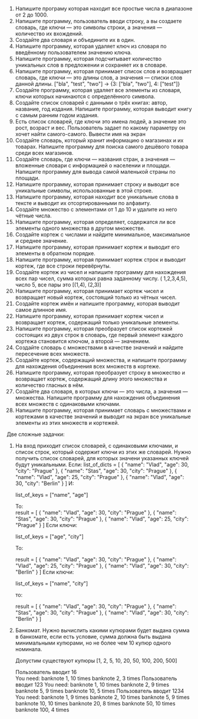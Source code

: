 1. Напишите програму которая находит все простые числа в диапазоне от 2 до 1000.
2. Напишите программу, пользователь вводи строку, а вы создаете словарь, где ключи — это символы строки, а значения —
   количество их вхождений.
3. Создайте два словаря и объедините их в один.
4. Напишите программу, которая удаляет ключ из словаря по введённому пользователем значению ключа.
5. Напишите программу, которая подсчитывает количество уникальных слов в предложении и сохраняет их в словаре.
6. Напишите программу, которая принимает список слов и возвращает словарь, где ключи — это длины слов, а значения —
   списки слов данной длины. ["bla", "test", "two"] -> {3: ["bla", "two"], 4: ["test"]}
7. Создайте программу, которая удаляет все элементы из словаря, ключи которых начинаются с определённого символа.
8. Создайте список словарей с данными о трёх книгах: автор, название, год издания. Напишите программу, которая выводит
   книгу с
   самым ранним годом издания.
9. Есть список словарей, где ключи это имена людей, а значение это рост, возраст и вес. Пользователь задает по какому
   параметру он хочет найти самого-самого. Вывести имя на экран
10. Создайте словарь, который хранит информацию о магазинах и их товарах. Напишите программу для поиска самого дешёвого
    товара среди всех магазинов.
11. Создайте словарь, где ключи — названия стран, а значения — вложенные словари с информацией о населении и площади.
    Напишите программу для вывода самой маленькой страны по площади.
12. Напишите программу, которая принимает строку и выводит все уникальные символы, использованные в этой строке.
13. Напишите программу, которая находит все уникальные слова в тексте и выводит их отсортированными по алфавиту.
14. Создайте множество с элементами от 1 до 10 и удалите из него чётные числа.
15. Напишите программу, которая определяет, содержатся ли все элементы одного множества в другом множестве.
16. Создайте кортеж с числами и найдите минимальное, максимальное и среднее значение.
17. Напишите программу, которая принимает кортеж и выводит его элементы в обратном порядке.
18. Напишите программу, которая принимает кортеж строк и выводит кортеж, где все строки перевёрнуты.
19. Создайте кортеж из чисел и напишите программу для нахождения всех пар чисел, сумма которых равна заданному числу. (
    1,2,3,4,5), число 5, все пары это [(1,4), (2,3)]
20. Напишите программу, которая принимает кортеж чисел и возвращает новый кортеж, состоящий только из чётных чисел.
21. Создайте кортеж имён и напишите программу, которая выводит самое длинное имя.
22. Напишите программу, которая принимает кортеж чисел и возвращает кортеж, содержащий только уникальные элементы.
23. Напишите программу, которая преобразует список кортежей состоящих из двух строк в словарь, где первый элемент
    каждого кортежа становится ключом, а второй — значением.
24. Создайте словарь с множествами в качестве значений и найдите пересечение всех множеств.
25. Создайте кортеж, содержащий множества, и напишите программу для нахождения объединения всех множеств в кортеже.
26. Напишите программу, которая преобразует строку в множество и возвращает кортеж, содержащий длину этого множества и
    количество гласных в нём.
27. Создайте два словаря, в которых ключи — это числа, а значения — множества. Напишите программу для нахождения
    объединения всех множеств с одинаковыми ключами.
28. Напишите программу, которая принимает словарь с множествами и кортежами в качестве значений и выводит на экран все
    уникальные элементы из этих множеств и кортежей.

Две сложные задачки:

1. На вход приходит список словарей, с одинаковыми ключами, и список строк, который содержит ключи из этих же словарей.
   Нужно получить список словарей, для которых значени указанных ключей будут уникальными.
   Если:
   list_of_dicts = [
   {
   "name": "Vlad",
   "age": 30,
   "city": "Prague"
   },
   {
   "name": "Stas",
   "age": 30,
   "city": "Prague"
   },
   {
   "name": "Vlad",
   "age": 25,
   "city": "Prague"
   }, {
   "name": "Vlad",
   "age": 30,
   "city": "Berlin"
   }
   ]
   И:

   list_of_keys = ["name", "age"]

   То:    
   result = [
   {
   "name": "Vlad",
   "age": 30,
   "city": "Prague"
   },
   {
   "name": "Stas",
   "age": 30,
   "city": "Prague"
   },
   {
   "name": "Vlad",
   "age": 25,
   "city": "Prague"
   }
   ]
   Если ключи:

   list_of_keys = ["age", "city"]

   То:

   result = [
   {
   "name": "Vlad",
   "age": 30,
   "city": "Prague"
   },
   {
   "name": "Vlad",
   "age": 25,
   "city": "Prague"
   }, {
   "name": "Vlad",
   "age": 30,
   "city": "Berlin"
   }
   ]
   Если ключи:

   list_of_keys = ["name", "city"]

   то:

   result = [
   {
   "name": "Vlad",
   "age": 30,
   "city": "Prague"
   },
   {
   "name": "Stas",
   "age": 30,
   "city": "Prague"
   },
   {
   "name": "Vlad",
   "age": 30,
   "city": "Berlin"
   }
   ]

2. Банкомат. Нужно вычислить какими купюрами будет выдана сумма в банкомате, если есть условие, сумма должна быть выдана
   минимальными купюрами, но не более чем 10 купюр одного номинала.
   
   Допустим существуют купюры [1, 2, 5, 10, 20, 50, 100, 200, 500]

   Пользователь вводит 16  
         You need: 
         banknote 1, 10 times
         banknote 2, 3 times
   Пользователь вводит 123 
         You need: 
         banknote 1, 10 times
         banknote 2, 9 times
         banknote 5, 9 times
         banknote 10, 5 times
   Пользователь вводит 1234 
         You need: 
         banknote 1, 9 times
         banknote 2, 10 times
         banknote 5, 9 times
         banknote 10, 10 times
         banknote 20, 8 times
         banknote 50, 10 times
         banknote 100, 4 times